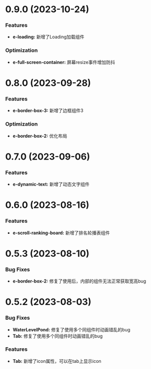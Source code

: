 <!--
 * @Autor: costa
 * @Date: 2023-08-02 16:40:44
 * @LastEditors: costa
 * @LastEditTime: 2023-10-24 13:59:44
 * @Description: 
 * @Copyright: © 2023 by costa. All rights reserved.
-->
# 0.9.0 (2023-10-24)

### Features

* **e-loading:** 新增了Loading加载组件

### Optimization

* **e-full-screen-container:** 屏幕resize事件增加防抖

# 0.8.0 (2023-09-28)

### Features

* **e-border-box-3:** 新增了边框组件3

### Optimization

* **e-border-box-2:** 优化布局

# 0.7.0 (2023-09-06)

### Features

* **e-dynamic-text:** 新增了动态文字组件

# 0.6.0 (2023-08-16)

### Features

* **e-scroll-ranking-board:** 新增了排名轮播表组件

# 0.5.3 (2023-08-10)

### Bug Fixes

* **e-border-box-2:** 修复了使用后，内部的组件无法正常获取宽高bug

# 0.5.2 (2023-08-03)

### Bug Fixes

* **WaterLevelPond:** 修复了使用多个同组件时动画错乱的bug
* **Tab:** 修复了使用多个同组件时动画错乱的bug

### Features

* **Tab:** 新增了icon属性，可以在tab上显示icon